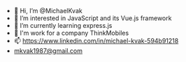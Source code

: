 - 👋 Hi, I’m @MichaelKvak
- 👀 I’m interested in JavaScript and its Vue.js framework
- 🌱 I’m currently learning express.js
- 💞️ I'm work for a company ThinkMobiles
- 📫 https://www.linkedin.com/in/michael-kvak-594b91218
- mkvak1987@gmail.com

<!---
MichaelKvak/MichaelKvak is a ✨ special ✨ repository because its `README.md` (this file) appears on your GitHub profile.
You can click the Preview link to take a look at your changes.
--->
